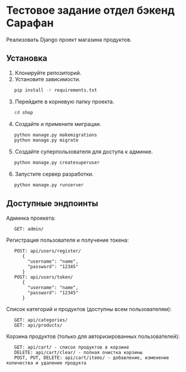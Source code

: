 # Тестовое задание отдел бэкенд Сарафан

Реализовать Django проект магазина продуктов.

## Установка

1. Клонируйте репозиторий.
2. Установите зависимости.
```bash
   pip install -r requirements.txt
```
3. Перейдите в корневую папку проекта.
```bash
   cd shop
```
4. Создайте и примените миграции.
```bash
   python manage.py makemigrations
   python manage.py migrate
```
5. Создайте суперпользователя для доступа к админке.
```bash
   python manage.py createsuperuser
```
6. Запустите сервер разработки.
```bash
   python manage.py runserver
```

## Доступные эндпоинты
Админка проекета:
```
   GET: admin/
```
Регистрация пользователя и получение токена:
```
   POST: api/users/register/
      {
        "username": "name",
        "password": "12345"
      }
   POST: api/users/token/
      {
        "username": "name",
        "password": "12345"
      }
```
Список категорий и продуктов (доступны всем пользователям):
```
   GET: api/categories/
   GET: api/products/
```
Корзина продуктов (только для авторизированных пользователей):
```
   GET: api/cart/ - список продуктов в корзине
   DELETE: api/cart/clear/ - полная очистка корзины
   POST, PUT, DELETE: api/cart/items/ - добавление, изменение количества и удаление продукта
```
